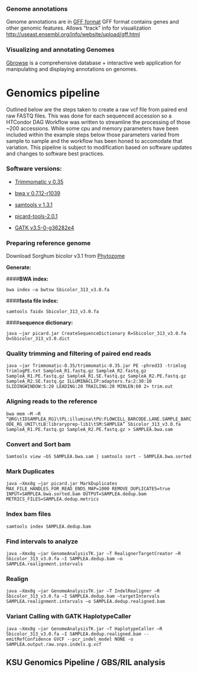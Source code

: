 ### **Genome annotations**



Genome annotations are in [GFF format](http://useast.ensembl.org/info/website/upload/gff.html) GFF format contains genes and other genomic features. Allows “track” info for visualization [http:\/\/useast.ensembl.org\/info\/website\/upload\/gff.html](http://useast.ensembl.org/info/website/upload/gff.html)



### **Visualizing and annotating Genomes**



[Gbrowse](http://gmod.org/wiki/GBrowse) is a comprehensive database + interactive web application for manipulating and displaying annotations on genomes.



# Genomics pipeline

Outlined below are the steps taken to create a raw vcf file from paired end raw FASTQ files. This was done for each sequenced accession so a HTCondor DAG Workflow was written to streamline the processing of those ~200 accessions. While some cpu and memory parameters have been included within the example steps below those parameters varied from sample to sample and the workflow has been honed to accomodate that variation. This pipeline is subject to modification based on software updates and changes to software best practices.



### **Software versions:**

* [Trimmomatic v 0.35](http://www.usadellab.org/cms/?page=trimmomatic)

* [bwa v 0.7.12-r1039](http://bio-bwa.sourceforge.net)

* [samtools v 1.3.1](http://samtools.sourceforge.net)

* [picard-tools-2.0.1](https://broadinstitute.github.io/picard)

* [GATK v3.5-0-g36282e4](https://software.broadinstitute.org/gatk)



### **Preparing reference genome**



Download Sorghum bicolor v3.1 from [Phytozome](https://phytozome.jgi.doe.gov/pz/portal.html#!info?alias=Org_Sbicolor)



**Generate:**

####**BWA index:**

`bwa index –a bwtsw Sbicolor_313_v3.0.fa`



####**fasta file index:**

`samtools faidx Sbicolor_313_v3.0.fa`



####**sequence dictionary:**

`java –jar picard.jar CreateSequenceDictionary R=Sbicolor_313_v3.0.fa O=Sbicolor_313_v3.0.dict`



### **Quality trimming and filtering of paired end reads**

`java –jar Trimmomatic-0.35/trimmomatic-0.35.jar PE -phred33 -trimlog trimlogPE.txt SampleA_R1.fastq.gz SampleA_R2.fastq.gz SampleA_R1.PE.fastq.gz SampleA_R1.SE.fastq.gz SampleA_R2.PE.fastq.gz SampleA_R2.SE.fastq.gz ILLUMINACLIP:adapters.fa:2:30:10 SLIDINGWINDOW:5:20 LEADING:20 TRAILING:20 MINLEN:60 2> trim.out`



### **Aligning reads to the reference**

`bwa mem –M –R “@RG\tIDSAMPLEA_RG1\tPL:illumina\tPU:FLOWCELL_BARCODE.LANE.SAMPLE_BARCODE_RG_UNIT\tLB:libraryprep-lib1\tSM:SAMPLEA” Sbicolor_313_v3.0.fa SampleA_R1.PE.fastq.gz SampleA_R2.PE.fastq.gz > SAMPLEA.bwa.sam`



### **Convert and Sort bam**

`Samtools view –bS SAMPLEA.bwa.sam | samtools sort - SAMPLEA.bwa.sorted`



### **Mark Duplicates**

`java –Xmx8g –jar picard.jar MarkDuplicates MAX_FILE_HANDLES_FOR_READ_ENDS_MAP=1000 REMOVE_DUPLICATES=true INPUT=SAMPLEA.bwa.sorted.bam OUTPUT=SAMPLEA.dedup.bam METRICS_FILES=SAMPLEA.dedup.metrics`



### **Index bam files**

`samtools index SAMPLEA.dedup.bam`



### **Find intervals to analyze**

`java –Xmx8g –jar GenomeAnalysisTK.jar –T RealignerTargetCreator –R Sbicolor_313_v3.0.fa –I SAMPLEA.dedup.bam –o SAMPLEA.realignment.intervals`



### **Realign**

`java –Xmx8g –jar GenomeAnalysisTK.jar –T IndelRealigner –R Sbicolor_313_v3.0.fa –I SAMPLEA.dedup.bam –targetIntervals SAMPLEA.realignment.intervals –o SAMPLEA.dedup.realigned.bam`



### **Variant Calling with GATK HaplotypeCaller**

`java –Xmx8g –jar GenomeAnalysisTK.jar –T HaplotypeCaller –R Sbicolor_313_v3.0.fa –I SAMPLEA.dedup.realigned.bam --emitRefConfidence GVCF --pcr_indel_model NONE -o SAMPLEA.output.raw.snps.indels.g.vcf`


## KSU Genomics Pipeline / GBS/RIL analysis 
